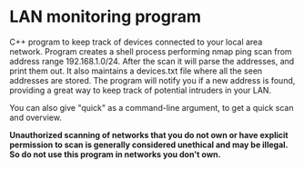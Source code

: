 # LAN monitoring program

C++ program to keep track of devices connected to your local area network.
Program creates a shell process performing nmap ping scan from address range 192.168.1.0/24.
After the scan it will parse the addresses, and print them out. It also maintains a devices.txt file where all the seen addresses are stored.
The program will notify you if a new address is found, providing a great way to keep track of potential intruders in your LAN.

You can also give "quick" as a command-line argument, to get a quick scan and overview.

**Unauthorized scanning of networks that you do not own or have explicit permission to scan is generally considered unethical and may be illegal.
So do not use this program in networks you don't own.**
